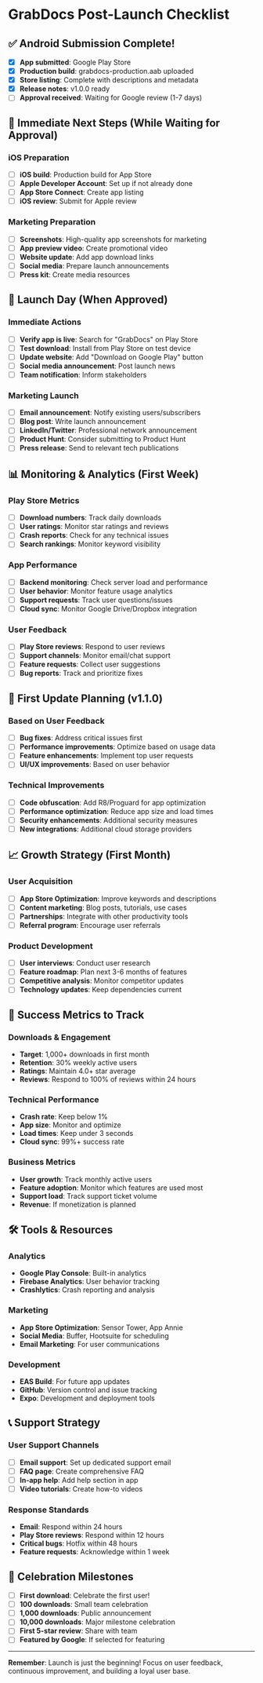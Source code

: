 # GrabDocs Post-Launch Checklist

## ✅ Android Submission Complete!
- [x] **App submitted**: Google Play Store
- [x] **Production build**: grabdocs-production.aab uploaded
- [x] **Store listing**: Complete with descriptions and metadata
- [x] **Release notes**: v1.0.0 ready
- [ ] **Approval received**: Waiting for Google review (1-7 days)

## 📱 Immediate Next Steps (While Waiting for Approval)

### iOS Preparation
- [ ] **iOS build**: Production build for App Store
- [ ] **Apple Developer Account**: Set up if not already done
- [ ] **App Store Connect**: Create app listing
- [ ] **iOS review**: Submit for Apple review

### Marketing Preparation
- [ ] **Screenshots**: High-quality app screenshots for marketing
- [ ] **App preview video**: Create promotional video
- [ ] **Website update**: Add app download links
- [ ] **Social media**: Prepare launch announcements
- [ ] **Press kit**: Create media resources

## 🚀 Launch Day (When Approved)

### Immediate Actions
- [ ] **Verify app is live**: Search for "GrabDocs" on Play Store
- [ ] **Test download**: Install from Play Store on test device
- [ ] **Update website**: Add "Download on Google Play" button
- [ ] **Social media announcement**: Post launch news
- [ ] **Team notification**: Inform stakeholders

### Marketing Launch
- [ ] **Email announcement**: Notify existing users/subscribers
- [ ] **Blog post**: Write launch announcement
- [ ] **LinkedIn/Twitter**: Professional network announcement
- [ ] **Product Hunt**: Consider submitting to Product Hunt
- [ ] **Press release**: Send to relevant tech publications

## 📊 Monitoring & Analytics (First Week)

### Play Store Metrics
- [ ] **Download numbers**: Track daily downloads
- [ ] **User ratings**: Monitor star ratings and reviews
- [ ] **Crash reports**: Check for any technical issues
- [ ] **Search rankings**: Monitor keyword visibility

### App Performance
- [ ] **Backend monitoring**: Check server load and performance
- [ ] **User behavior**: Monitor feature usage analytics
- [ ] **Support requests**: Track user questions/issues
- [ ] **Cloud sync**: Monitor Google Drive/Dropbox integration

### User Feedback
- [ ] **Play Store reviews**: Respond to user reviews
- [ ] **Support channels**: Monitor email/chat support
- [ ] **Feature requests**: Collect user suggestions
- [ ] **Bug reports**: Track and prioritize fixes

## 🔄 First Update Planning (v1.1.0)

### Based on User Feedback
- [ ] **Bug fixes**: Address critical issues first
- [ ] **Performance improvements**: Optimize based on usage data
- [ ] **Feature enhancements**: Implement top user requests
- [ ] **UI/UX improvements**: Based on user behavior

### Technical Improvements
- [ ] **Code obfuscation**: Add R8/Proguard for app optimization
- [ ] **Performance optimization**: Reduce app size and load times
- [ ] **Security enhancements**: Additional security measures
- [ ] **New integrations**: Additional cloud storage providers

## 📈 Growth Strategy (First Month)

### User Acquisition
- [ ] **App Store Optimization**: Improve keywords and descriptions
- [ ] **Content marketing**: Blog posts, tutorials, use cases
- [ ] **Partnerships**: Integrate with other productivity tools
- [ ] **Referral program**: Encourage user referrals

### Product Development
- [ ] **User interviews**: Conduct user research
- [ ] **Feature roadmap**: Plan next 3-6 months of features
- [ ] **Competitive analysis**: Monitor competitor updates
- [ ] **Technology updates**: Keep dependencies current

## 🎯 Success Metrics to Track

### Downloads & Engagement
- **Target**: 1,000+ downloads in first month
- **Retention**: 30% weekly active users
- **Ratings**: Maintain 4.0+ star average
- **Reviews**: Respond to 100% of reviews within 24 hours

### Technical Performance
- **Crash rate**: Keep below 1%
- **App size**: Monitor and optimize
- **Load times**: Keep under 3 seconds
- **Cloud sync**: 99%+ success rate

### Business Metrics
- **User growth**: Track monthly active users
- **Feature adoption**: Monitor which features are used most
- **Support load**: Track support ticket volume
- **Revenue**: If monetization is planned

## 🛠️ Tools & Resources

### Analytics
- **Google Play Console**: Built-in analytics
- **Firebase Analytics**: User behavior tracking
- **Crashlytics**: Crash reporting and analysis

### Marketing
- **App Store Optimization**: Sensor Tower, App Annie
- **Social Media**: Buffer, Hootsuite for scheduling
- **Email Marketing**: For user communications

### Development
- **EAS Build**: For future app updates
- **GitHub**: Version control and issue tracking
- **Expo**: Development and deployment tools

## 📞 Support Strategy

### User Support Channels
- [ ] **Email support**: Set up dedicated support email
- [ ] **FAQ page**: Create comprehensive FAQ
- [ ] **In-app help**: Add help section in app
- [ ] **Video tutorials**: Create how-to videos

### Response Standards
- **Email**: Respond within 24 hours
- **Play Store reviews**: Respond within 12 hours
- **Critical bugs**: Hotfix within 48 hours
- **Feature requests**: Acknowledge within 1 week

## 🎉 Celebration Milestones

- [ ] **First download**: Celebrate the first user!
- [ ] **100 downloads**: Small team celebration
- [ ] **1,000 downloads**: Public announcement
- [ ] **10,000 downloads**: Major milestone celebration
- [ ] **First 5-star review**: Share with team
- [ ] **Featured by Google**: If selected for featuring

---

**Remember**: Launch is just the beginning! Focus on user feedback, continuous improvement, and building a loyal user base. 